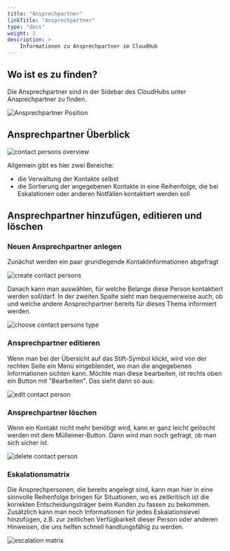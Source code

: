 ```yaml
---
title: "Ansprechpartner"
linkTitle: "Ansprechpartner"
type: "docs"
weight: 3
description: >
    Informationen zu Ansprechpartner im CloudHub
---
```


## Wo ist es zu finden?

Die Ansprechpartner sind in der Sidebar des CloudHubs unter Ansprechpartner zu finden. 

![Ansprechpartner Position](../../../img/contact-persons/contact-persons-location.png)

## Ansprechpartner Überblick

![contact persons overview](../../../img/contact-persons/contact-persons-overview.png)

Allgemein gibt es hier zwei Bereiche:
- die Verwaltung der Kontakte selbst
- die Sortierung der angegebenen Kontakte in eine Reihenfolge, die bei Eskalationen oder anderen Notfällen kontaktiert werden soll


## Ansprechpartner hinzufügen, editieren und löschen
### Neuen Ansprechpartner anlegen

Zunächst werden ein paar grundlegende Kontaktinformationen abgefragt

![create contact persons](../../../img/contact-persons/contact-persons-create.png)

Danach kann man auswählen, für welche Belange diese Person kontaktiert werden soll/darf. In der zweiten Spalte sieht man bequemerweise auch, ob und welche andere Ansprechpartner bereits für dieses Thema informiert werden.

![choose contact persons type](../../../img/contact-persons/contact-persons-type.png)

### Ansprechpartner editieren

Wenn man bei der Übersicht auf das Stift-Symbol klickt, wird von der rechten Seite ein Menü eingeblendet, wo man die angegebenen Informationen sichten kann. Möchte man diese bearbeiten, ist rechts oben ein Button mit "Bearbeiten". Das sieht dann so aus:

![edit contact person](../../../img/contact-persons/contact-persons-edit.png)

### Ansprechpartner löschen

Wenn ein Kontakt nicht mehr benötigt wird, kann er ganz leicht gelöscht werden mit dem Mülleimer-Button. Dann wird man noch gefragt, ob man sich sicher ist.

![delete contact person](../../../img/contact-persons/contact-persons-delete.png)

### Eskalationsmatrix

Die Ansprechpersonen, die bereits angelegt sind, kann man hier in eine sinnvolle Reihenfolge bringen für Situationen, wo es zeitkritisch ist die korrekten Entscheidungsträger beim Kunden zu fassen zu bekommen. Zusätzlich kann man noch Informationen für jedes Eskalationslevel hinzufügen, z.B. zur zeitlichen Verfügbarkeit dieser Person oder anderen Hinweisen, die uns helfen schnell handlungsfähig zu werden.

![escalation matrix](../../../img/contact-persons/contact-persons-escalation.png)
